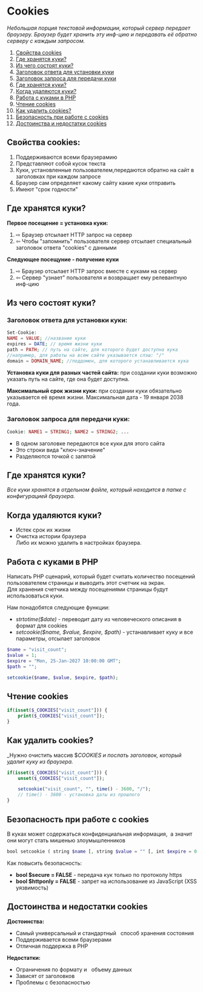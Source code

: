 # Cookies

_Небольшая порция текстовой информации, который сервер передает браузеру. Браузер будет хранить эту инф-цию и передавать её обратно серверу с каждым запросом._

1. [Свойства cookies](#1)
2. [Где хранятся куки?](#2)
3. [Из чего состоят куки?](#3)
4. [Заголовок ответа для установки куки](#4)
5. [Заголовок запроса для передачи куки](#5)
6. [Где хранятся куки?](#6)
7. [Когда удаляются куки?](#7)
8. [Работа с куками в PHP](#8)
9. [Чтение cookies](#9)
10. [Как удалить cookies?](#10)
11. [Безопасность при работе с cookies](#11)
12. [Достоинства и недостатки cookies](#12)

<a name="1"><h2>Свойства cookies:</h2></a>
1. Поддерживаются всеми браузерамию
2. Представляют собой кусок текста
3. Куки, установленные пользователем,передаются обратно на сайт в заголовках при каждом запросе
4. Браузер сам определяет какому сайту какие куки отправить
5. Имеют "срок годности"

<a name="2"><h2>Где хранятся куки?</h2></a>

**Первое посещение = установка куки:**
1. &#x21e8; Браузер отсылает HTTP запрос на сервер
2. &#x21e6; Чтобы "запомнить" пользователя сервер отсылает специальный заголовок ответа "cookies" с данными

**Следующее посещуние - получение куки**
1. &#x21e8; Браузер отсылает HTTP запрос вместе с куками на сервер
2. &#x21e6; Сервер "узнает" пользователя и возвращает ему релевантную инф-цию


<a name="3"><h2>Из чего состоят куки?</h2></a>

<a name="4"><h3>Заголовок ответа для установки куки:</h3></a>

```php
Set-Cookie:
NAME = VALUE; //название куки
expires = DATE; // время жизни куки
path = PATH; // путь на сайте, для которого будет доступна кука
//например, для работы на всем сайте указывается слэш: "/"
domain = DOMAIN_NAME; //поддомен, для которого устанавливается кука
```

**Установка куки для разных частей сайта:** при создании куки возможно указать путь на сайте, где она будет доступна.

**Максимальный срок жизни куки:** при создании куки обязательно указывается её время жизни. Максимальная дата - 19 января 2038 года.

<a name="5"><h3>Заголовок запроса для передачи куки:</h3></a>

```php
Cookie: NAME1 = STRING1; NAME2 = STRING2; ...
```

- В одном заголовке передаются все куки для этого сайта
- Это строки вида "ключ-значение"
- Разделяются точкой с запятой

<a name="6"><h2>Где хранятся куки?</h2></a>

_Все куки хранятся в отдельном файле, который находится в папке с конфигурацией браузера._

<a name="7"><h2>Когда удаляются куки?</h2></a>

- Истек срок их жизни
- Очистка истории браузера  
Либо их можно удалить в настройках браузера.

<a name="8"><h2>Работа с куками в PHP</h2></a>

Написать PHP сценарий, который будет считать количество посещений пользователем страницы и выводить этот счетчик на экран.  
Для хранения счетчика между посещениями страницы будут использоваться куки.

Нам понадобятся следующие функции:  
- _strtotime($date)_ - переводит дату из человеческого описания в формат для cookies
- _setcookie($name, $value, $expire, $path)_ - устанавливает куку и все параметры, отсылает заголовок

```php
$name = "visit_count";
$value = 1;
$expire = "Mon, 25-Jan-2027 10:00:00 GMT";
$path = "";

setcookie($name, $value, $expire, $path);
```

<a name="9"><h2>Чтение cookies</h2></a>

```php
if(isset($_COOKIES["visit_count"])) {
	print($_COOKIES["visit_count"]);
}
```

<a name="10"><h2>Как удалить cookies?</h2></a>

_Нужно очистить массив $_COOKIES и послать заголовок, который удалит куку из браузера._  

```php
if(isset($_COOKIES["visit_count"])) {
	unset($_COOKIES["visit_count"]);

	setcookie("visit_count", "", time() - 3600, "/");
	// time() - 3600 - установка даты из прошлого
}
```

<a name="11"><h2>Безопасность при работе с cookies</h2><a>

В куках может содержаться конфиденциальная информация,  а значит они могут стать мишенью злоумышленников

```php
bool setcookie ( string $name [, string $value = "" [, int $expire = 0 [, string $path = "" [,   string $domain = "" [, bool $secure = FALSE [, bool $httponly = FALSE ]]]]]] )
```

Как повысить безопасность: 
- **bool $secure = FALSE** - передача кук только по протоколу https 
- **bool $httponly = FALSE** - запрет на использование из JavaScript (XSS уязвимость) 

<a name="12"><h2>Достоинства и недостатки cookies</h2><a>

**Достоинства:**
- Самый универсальный и стандартный   способ хранения состояния
- Поддерживается всеми браузерами
- Отличная поддержка в PHP

**Недостатки:**
- Ограничения по формату и   объему данных
- Зависят от заголовков
- Проблемы с безопасностью




